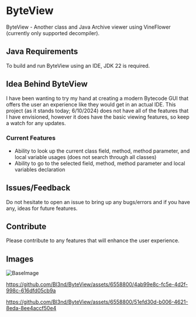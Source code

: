 # ByteView
ByteView - Another class and Java Archive viewer using VineFlower (currently only supported decompiler).

## Java Requirements
To build and run ByteView using an IDE, JDK 22 is required.

## Idea Behind ByteView
I have been wanting to try my hand at creating a modern Bytecode GUI that offers the user an experience like they would get in an actual IDE. This project (as it stands today; 6/10/2024) does not have all of the features that I have envisioned, however it does have the basic viewing features, so keep a watch for any updates.

### Current Features
  - Ability to look up the current class field, method, method parameter, and local variable usages (does not search through all classes)
  - Ability to go to the selected field, method, method parameter and local variables declaration

## Issues/Feedback
Do not hesitate to open an issue to bring up any bugs/errors and if you have any, ideas for future features.

## Contribute
Please contribute to any features that will enhance the user experience.

## Images
![BaseImage](https://github.com/Bl3nd/ByteView/assets/6558800/b2867352-8602-4384-b539-f402857c5883)

https://github.com/Bl3nd/ByteView/assets/6558800/4ab99e8c-fc5e-4d2f-998c-616dfd05cb9a

https://github.com/Bl3nd/ByteView/assets/6558800/51efd30d-b006-4621-8eda-8ee4accf50e4
